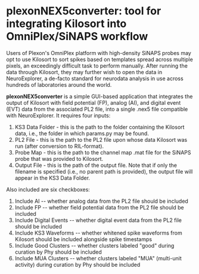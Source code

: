 # plexonNEX5converter: tool for integrating Kilosort into OmniPlex/SiNAPS workflow

Users of Plexon's OmniPlex platform with high-density SiNAPS probes may opt to use Kilosort to sort spikes based on templates spread across multiple pixels, an exceedingly difficult task to perform manually. After running the data through Kilosort, they may further wish to open the data in NeuroExplorer, a de-facto standard for neurodata analysis in use across hundreds of laboratories around the world.

**plexonNEX5converter** is a simple GUI-based application that integrates the output of Kilosort with field potential (FP), analog (AI), and digital event (EVT) data from the associated PL2 file, into a single .nex5 file compatible with NeuroExplorer. It requires four inputs:

 1. KS3 Data Folder - this is the path to the folder containing the Kilosort data, i.e., the folder in which params.py may be found.
 2. PL2 File - this is the path to the PL2 file upon whose data Kilosort was run (after conversion to RIL-format).
 3. Probe Map - this is the path to the channel map .mat file for the SiNAPS probe that was provided to Kilosort.
 4. Output File - this is the path of the output file. Note that if only the filename is specified (i.e., no parent path is provided), the output file will appear in the KS3 Data Folder.

Also included are six checkboxes:

 1. Include AI -- whether analog data from the PL2 file should be included
 2. Include FP -- whether field potential data from the PL2 file should be included
 3. Include Digital Events -- whether digital event data from the PL2 file should be included
 4. Include KS3 Waveforms -- whether whitened spike waveforms from Kilosort should be included alongside spike timestamps
 5. Include Good Clusters -- whether clusters labeled "good" during curation by Phy should be included
 6. Include MUA Clusters -- whether clusters labeled "MUA" (multi-unit activity) during curation by Phy should be included


